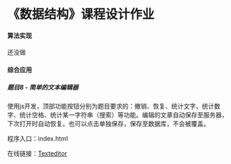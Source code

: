 <h1>《数据结构》课程设计作业</h1>
<div class="divider"></div>
<h4>算法实现</h4>
<label for="">还没做</label>
<div class="divider"></div>
<h4>综合应用</h4>
<h5>题目8 - 简单的文本编辑器</h5>
<p>使用js开发，顶部功能按钮分别为题目要求的：撤销、恢复、统计文字、统计数字、统计空格、统计某一字符串（搜索）等功能。编辑的文章自动保存至服务器，下次打开时自动恢复。也可以点击单独保存，保存至数据库，不会被覆盖。</p>
<p>程序入口：index.html</p>
<p>在线链接：<a href="http://azusebox.moe/editor">Texteditor</a></p>
